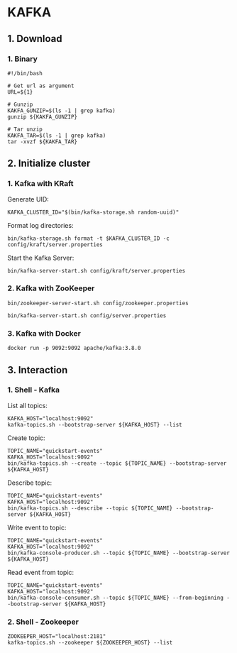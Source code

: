 # KAFKA

## 1. Download
### 1. Binary
```
#!/bin/bash

# Get url as argument
URL=${1}

# Gunzip
KAKFA_GUNZIP=$(ls -1 | grep kafka)
gunzip ${KAKFA_GUNZIP}

# Tar unzip
KAKFA_TAR=$(ls -1 | grep kafka)
tar -xvzf ${KAKFA_TAR}
```

## 2. Initialize cluster
### 1. Kafka with KRaft
Generate UID:
```
KAFKA_CLUSTER_ID="$(bin/kafka-storage.sh random-uuid)"
```

Format log directories:
```
bin/kafka-storage.sh format -t $KAFKA_CLUSTER_ID -c config/kraft/server.properties
```

Start the Kafka Server:
```
bin/kafka-server-start.sh config/kraft/server.properties
```

### 2. Kafka with ZooKeeper
```
bin/zookeeper-server-start.sh config/zookeeper.properties
```

```
bin/kafka-server-start.sh config/server.properties
```

### 3. Kafka with Docker
```
docker run -p 9092:9092 apache/kafka:3.8.0
```

## 3. Interaction
### 1. Shell - Kafka
List all topics:
```
KAFKA_HOST="localhost:9092"
kafka-topics.sh --bootstrap-server ${KAFKA_HOST} --list
```

Create topic:
```
TOPIC_NAME="quickstart-events"
KAFKA_HOST="localhost:9092"
bin/kafka-topics.sh --create --topic ${TOPIC_NAME} --bootstrap-server ${KAFKA_HOST}
```

Describe topic:
```
TOPIC_NAME="quickstart-events"
KAFKA_HOST="localhost:9092"
bin/kafka-topics.sh --describe --topic ${TOPIC_NAME} --bootstrap-server ${KAFKA_HOST}
```

Write event to topic:
```
TOPIC_NAME="quickstart-events"
KAFKA_HOST="localhost:9092"
bin/kafka-console-producer.sh --topic ${TOPIC_NAME} --bootstrap-server ${KAFKA_HOST}
```

Read event from topic:
```
TOPIC_NAME="quickstart-events"
KAFKA_HOST="localhost:9092"
bin/kafka-console-consumer.sh --topic ${TOPIC_NAME} --from-beginning --bootstrap-server ${KAFKA_HOST}
```

### 2. Shell - Zookeeper
```
ZOOKEEPER_HOST="localhost:2181"
kafka-topics.sh --zookeeper ${ZOOKEEPER_HOST} --list
```
